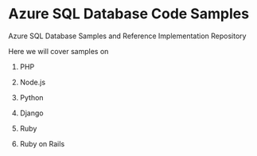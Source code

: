 # Azure SQL Database Code Samples
Azure SQL Database Samples and Reference Implementation Repository

Here we will cover samples on 

1. PHP

2. Node.js

4. Python

5. Django

6. Ruby

7. Ruby on Rails
